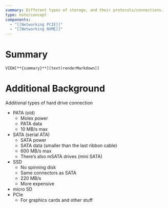 ```yaml
---
summary: Different types of storage, and their protocols/connections.
type: note/concept
components:
  - "[[Networking PCIE]]"
  - "[[Networking NVME]]"
---
```

# Summary
`VIEW[**{summary}**][text(renderMarkdown)]`
# Additional Background
Additional types of hard drive connection
- PATA (old)
	- Molex power
	- PATA data
	- 10 MB/s max
- SATA (serial ATA)
	- SATA power
	- SATA data (smaller than the last ribbon cable)
	- 600 MB/s max
	- There’s also mSATA drives (mini SATA)
- SSD
	- No spinning disk
	- Same connectors as SATA
	- 220 MB/s
	- More expensive
- micro SD
- PCIe
	- For graphics cards and other stuff
